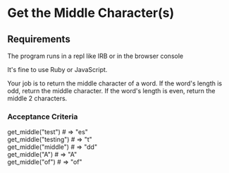 # Get the Middle Character(s)

## Requirements

The program runs in a repl like IRB or in the browser console

It's fine to use Ruby or JavaScript.

Your job is to return the middle character of a word. If the word's length is odd, return the middle character. If the word's length is even, return the middle 2 characters.

### Acceptance Criteria

get_middle("test") # => "es"<br>
get_middle("testing") # => "t"<br>
get_middle("middle") # => "dd"<br>
get_middle("A") # => "A"<br>
get_middle("of") # => "of"
